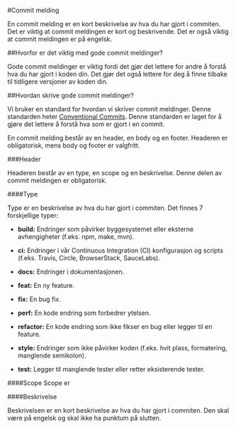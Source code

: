 #Commit melding

En commit melding er en kort beskrivelse av hva du har gjort i commiten. Det er viktig at commit meldingen er kort og beskrivende. Det er også viktig at commit meldingen er på engelsk.

##Hvorfor er det viktig med gode commit meldinger?

Gode commit meldinger er viktig fordi det gjør det lettere for andre å forstå hva du har gjort i koden din. Det gjør det også lettere for deg å finne tilbake til tidligere versjoner av koden din.

##Hvordan skrive gode commit meldinger?

Vi bruker en standard for hvordan vi skriver commit meldinger. Denne standarden heter [Conventional Commits](https://www.conventionalcommits.org/en/v1.0.0/). Denne standarden er laget for å gjøre det lettere å forstå hva som er gjort i en commit.

En commit melding består av en header, en body og en footer. Headeren er obligatorisk, mens body og footer er valgfritt.

###Header

Headeren består av en type, en scope og en beskrivelse. Denne delen av commit meldingen er obligatorisk.

####Type

Type er en beskrivelse av hva du har gjort i commiten. Det finnes 7 forskjellige typer:

- **build:** Endringer som påvirker byggesystemet eller eksterne avhengigheter (f.eks. npm, make, mvn).

- **ci:** Endringer i vår Continuous Integration (CI) konfigurasjon og scripts (f.eks. Travis, Circle, BrowserStack, SauceLabs).

- **docs:** Endringer i dokumentasjonen.

- **feat:** En ny feature.

- **fix:** En bug fix.

- **perf:** En kode endring som forbedrer ytelsen.

- **refactor:** En kode endring som ikke fikser en bug eller legger til en feature.

- **style:** Endringer som ikke påvirker koden (f.eks. hvit plass, formatering, manglende semikolon).

- **test:** Legger til manglende tester eller retter eksisterende tester.

####Scope
Scope er 

####Beskrivelse

Beskrivelsen er en kort beskrivelse av hva du har gjort i commiten. Den skal være på engelsk og skal ikke ha punktum på slutten.

